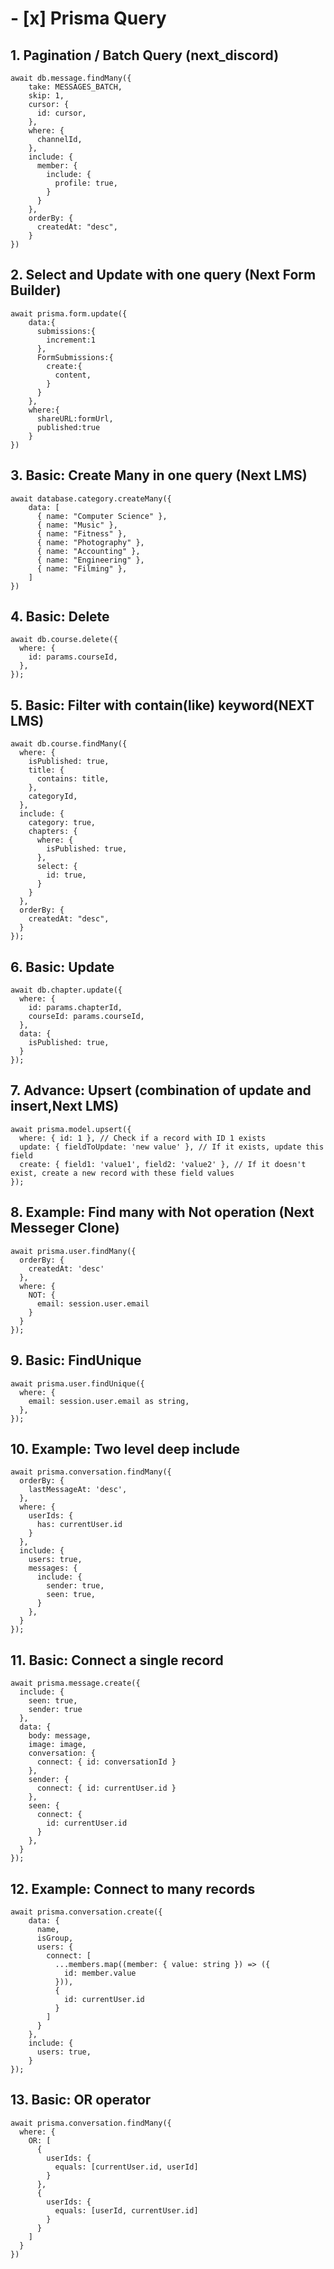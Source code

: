# - [x] Prisma Query
## 1. Pagination / Batch Query (next_discord)
```
await db.message.findMany({
	take: MESSAGES_BATCH,
	skip: 1,
	cursor: {
	  id: cursor,
	},
	where: {
	  channelId,
	},
	include: {
	  member: {
		include: {
		  profile: true,
		}
	  }
	},
	orderBy: {
	  createdAt: "desc",
	}
})
```

## 2. Select and Update with one query (Next Form Builder)
```
await prisma.form.update({
	data:{
	  submissions:{
		increment:1
	  },
	  FormSubmissions:{
		create:{
		  content,
		}
	  }
	},
	where:{
	  shareURL:formUrl,
	  published:true
	}
})
```

## 3. Basic: Create Many in one query (Next LMS)
```
await database.category.createMany({
	data: [
	  { name: "Computer Science" },
	  { name: "Music" },
	  { name: "Fitness" },
	  { name: "Photography" },
	  { name: "Accounting" },
	  { name: "Engineering" },
	  { name: "Filming" },
	]
})
```

## 4. Basic: Delete
```
await db.course.delete({
  where: {
	id: params.courseId,
  },
});
```

##  5. Basic: Filter with contain(like) keyword(NEXT LMS)
```
await db.course.findMany({
  where: {
	isPublished: true,
	title: {
	  contains: title,
	},
	categoryId,
  },
  include: {
	category: true,
	chapters: {
	  where: {
		isPublished: true,
	  },
	  select: {
		id: true,
	  }
	}
  },
  orderBy: {
	createdAt: "desc",
  }
});
```

## 6. Basic: Update
```
await db.chapter.update({
  where: {
	id: params.chapterId,
	courseId: params.courseId,
  },
  data: {
	isPublished: true,
  }
});
```

## 7. Advance: Upsert (combination of update and insert,Next LMS)
```
await prisma.model.upsert({
  where: { id: 1 }, // Check if a record with ID 1 exists
  update: { fieldToUpdate: 'new value' }, // If it exists, update this field
  create: { field1: 'value1', field2: 'value2' }, // If it doesn't exist, create a new record with these field values
});
```

## 8. Example: Find many with Not operation (Next Messeger Clone)
```
await prisma.user.findMany({
  orderBy: {
	createdAt: 'desc'
  },
  where: {
	NOT: {
	  email: session.user.email
	}
  }
});
```

## 9. Basic: FindUnique
```
await prisma.user.findUnique({
  where: {
	email: session.user.email as string,
  },
});
```

## 10. Example: Two level deep include
```
await prisma.conversation.findMany({
  orderBy: {
	lastMessageAt: 'desc',
  },
  where: {
	userIds: {
	  has: currentUser.id
	}
  },
  include: {
	users: true,
	messages: {
	  include: {
		sender: true,
		seen: true,
	  }
	},
  }
});
```

## 11. Basic: Connect a single record
```
await prisma.message.create({
  include: {
	seen: true,
	sender: true
  },
  data: {
	body: message,
	image: image,
	conversation: {
	  connect: { id: conversationId }
	},
	sender: {
	  connect: { id: currentUser.id }
	},
	seen: {
	  connect: {
		id: currentUser.id
	  }
	},
  }
});
```

## 12. Example: Connect to many records
```
await prisma.conversation.create({
	data: {
	  name,
	  isGroup,
	  users: {
		connect: [
		  ...members.map((member: { value: string }) => ({  
			id: member.value 
		  })),
		  {
			id: currentUser.id
		  }
		]
	  }
	},
	include: {
	  users: true,
	}
});
```

## 13. Basic: OR operator
```
await prisma.conversation.findMany({
  where: {
	OR: [
	  {
		userIds: {
		  equals: [currentUser.id, userId]
		}
	  },
	  {
		userIds: {
		  equals: [userId, currentUser.id]
		}
	  }
	]
  }
})
```

